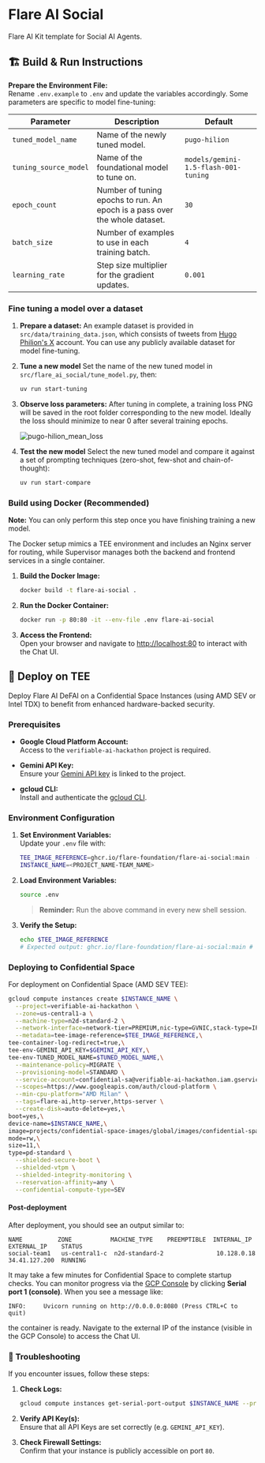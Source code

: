 # Flare AI Social

Flare AI Kit template for Social AI Agents.

## 🏗️ Build & Run Instructions

**Prepare the Environment File:**  
 Rename `.env.example` to `.env` and update the variables accordingly.
Some parameters are specific to model fine-tuning:

| Parameter             | Description                                                                | Default                              |
| --------------------- | -------------------------------------------------------------------------- | ------------------------------------ |
| `tuned_model_name`    | Name of the newly tuned model.                                             | `pugo-hilion`                        |
| `tuning_source_model` | Name of the foundational model to tune on.                                 | `models/gemini-1.5-flash-001-tuning` |
| `epoch_count`         | Number of tuning epochs to run. An epoch is a pass over the whole dataset. | `30`                                 |
| `batch_size`          | Number of examples to use in each training batch.                          | `4`                                  |
| `learning_rate`       | Step size multiplier for the gradient updates.                             | `0.001`                              |

### Fine tuning a model over a dataset

1. **Prepare a dataset:**
   An example dataset is provided in `src/data/training_data.json`, which consists of tweets from
   [Hugo Philion's X](https://x.com/HugoPhilion) account. You can use any publicly available dataset
   for model fine-tuning.

2. **Tune a new model**
   Set the name of the new tuned model in `src/flare_ai_social/tune_model.py`, then:

   ```bash
   uv run start-tuning
   ```

3. **Observe loss parameters:**
   After tuning in complete, a training loss PNG will be saved in the root folder corresponding to the new model.
   Ideally the loss should minimize to near 0 after several training epochs.

   ![pugo-hilion_mean_loss](https://github.com/user-attachments/assets/f6c4d82b-678a-4ae5-bfb7-39dc59e1103d)

4. **Test the new model**
   Select the new tuned model and compare it against a set of prompting techniques (zero-shot, few-shot and chain-of-thought):

   ```bash
   uv run start-compare
   ```

### Build using Docker (Recommended)

**Note:** You can only perform this step once you have finishing training a new model.

The Docker setup mimics a TEE environment and includes an Nginx server for routing, while Supervisor manages both the backend and frontend services in a single container.

1. **Build the Docker Image:**

   ```bash
   docker build -t flare-ai-social .
   ```

2. **Run the Docker Container:**

   ```bash
   docker run -p 80:80 -it --env-file .env flare-ai-social
   ```

3. **Access the Frontend:**  
   Open your browser and navigate to [http://localhost:80](http://localhost:80) to interact with the Chat UI.

## 🚀 Deploy on TEE

Deploy Flare AI DeFAI on a Confidential Space Instances (using AMD SEV or Intel TDX) to benefit from enhanced hardware-backed security.

### Prerequisites

- **Google Cloud Platform Account:**  
  Access to the `verifiable-ai-hackathon` project is required.

- **Gemini API Key:**  
  Ensure your [Gemini API key](https://aistudio.google.com/app/apikey) is linked to the project.

- **gcloud CLI:**  
  Install and authenticate the [gcloud CLI](https://cloud.google.com/sdk/docs/install).

### Environment Configuration

1. **Set Environment Variables:**  
   Update your `.env` file with:

   ```bash
   TEE_IMAGE_REFERENCE=ghcr.io/flare-foundation/flare-ai-social:main  # Replace with your repo build image
   INSTANCE_NAME=<PROJECT_NAME-TEAM_NAME>
   ```

2. **Load Environment Variables:**

   ```bash
   source .env
   ```

   > **Reminder:** Run the above command in every new shell session.

3. **Verify the Setup:**

   ```bash
   echo $TEE_IMAGE_REFERENCE
   # Expected output: ghcr.io/flare-foundation/flare-ai-social:main # Your repo build image
   ```

### Deploying to Confidential Space

For deployment on Confidential Space (AMD SEV TEE):

```bash
gcloud compute instances create $INSTANCE_NAME \
  --project=verifiable-ai-hackathon \
  --zone=us-central1-a \
  --machine-type=n2d-standard-2 \
  --network-interface=network-tier=PREMIUM,nic-type=GVNIC,stack-type=IPV4_ONLY,subnet=default \
  --metadata=tee-image-reference=$TEE_IMAGE_REFERENCE,\
tee-container-log-redirect=true,\
tee-env-GEMINI_API_KEY=$GEMINI_API_KEY,\
tee-env-TUNED_MODEL_NAME=$TUNED_MODEL_NAME,\
  --maintenance-policy=MIGRATE \
  --provisioning-model=STANDARD \
  --service-account=confidential-sa@verifiable-ai-hackathon.iam.gserviceaccount.com \
  --scopes=https://www.googleapis.com/auth/cloud-platform \
  --min-cpu-platform="AMD Milan" \
  --tags=flare-ai,http-server,https-server \
  --create-disk=auto-delete=yes,\
boot=yes,\
device-name=$INSTANCE_NAME,\
image=projects/confidential-space-images/global/images/confidential-space-debug-250100,\
mode=rw,\
size=11,\
type=pd-standard \
  --shielded-secure-boot \
  --shielded-vtpm \
  --shielded-integrity-monitoring \
  --reservation-affinity=any \
  --confidential-compute-type=SEV
```

#### Post-deployment

After deployment, you should see an output similar to:

```plaintext
NAME          ZONE           MACHINE_TYPE    PREEMPTIBLE  INTERNAL_IP  EXTERNAL_IP    STATUS
social-team1   us-central1-c  n2d-standard-2               10.128.0.18  34.41.127.200  RUNNING
```

It may take a few minutes for Confidential Space to complete startup checks.
You can monitor progress via the [GCP Console](https://console.cloud.google.com/welcome?project=verifiable-ai-hackathon) by clicking **Serial port 1 (console)**.
When you see a message like:

```plaintext
INFO:     Uvicorn running on http://0.0.0.0:8080 (Press CTRL+C to quit)
```

the container is ready. Navigate to the external IP of the instance (visible in the GCP Console) to access the Chat UI.

### 🔧 Troubleshooting

If you encounter issues, follow these steps:

1. **Check Logs:**

   ```bash
   gcloud compute instances get-serial-port-output $INSTANCE_NAME --project=verifiable-ai-hackathon
   ```

2. **Verify API Key(s):**  
   Ensure that all API Keys are set correctly (e.g. `GEMINI_API_KEY`).

3. **Check Firewall Settings:**  
   Confirm that your instance is publicly accessible on port `80`.
